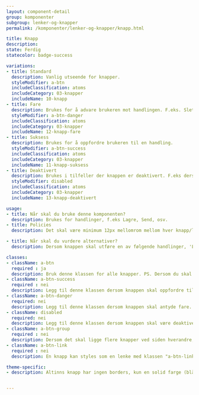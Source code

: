 ```yaml
---
layout: component-detail
group: komponenter
subgroup: lenker-og-knapper
permalink: /komponenter/lenker-og-knapper/knapp.html

title: Knapp
description:
state: Ferdig
statecolor: badge-success

variations:
- title: Standard
  description: Vanlig utseende for knapper.
  styleModifier: a-btn
  includeClassification: atoms
  includeCategory: 03-knapper
  includeName: 10-knapp
- title: Fare
  description: Brukes for å advare brukeren mot handlingen. F.eks. Slett, Avbryt, osv.
  styleModifier: a-btn-danger
  includeClassification: atoms
  includeCategory: 03-knapper
  includeName: 12-knapp-fare
- title: Suksess
  description: Brukes for å oppfordre brukeren til en handling.
  styleModifier: a-btn-success
  includeClassification: atoms
  includeCategory: 03-knapper
  includeName: 11-knapp-suksess
- title: Deaktivert
  description: Brukes i tilfeller der knappen er deaktivert. F.eks dersom du må fylle ut noen felt først.
  styleModifier: disabled
  includeClassification: atoms
  includeCategory: 03-knapper
  includeName: 13-knapp-deaktivert

usage:
- title: Når skal du bruke denne komponenten?
  description: Brukes for handlinger, f.eks Lagre, Send, osv.
- title: Policies
  description: Det skal være minimum 12px mellomrom mellom hver knapp/lenke. En lenke kan også styles som en knapp ved å bruke samme "a-btn" klassen på < a >.

- title: Når skal du vurdere alternativer?
  description: Dersom knappen skal utføre en av følgende handlinger, 'Last ned', 'Last opp', eller 'last inn flere'. I disse tilfellene benyttes handlingsknapp.

classes:
- className: a-btn
  required : ja
  description: Bruk denne klassen for alle knapper. PS. Dersom du skal style en lenke < a > slik at den ut som en knapp, kan du også bruke denne klassen.
- className: a-btn-success
  required : nei
  description: Legg til denne klassen dersom knappen skal oppfordre til klikk.
- className: a-btn-danger
  required: nei
  description: Legg til denne klassen dersom knappen skal antyde fare.
- className: disabled
  required: nei
  description: Legg til denne klassen dersom knappen skal være deaktivert.
- className: a-btn-group
  required : nei
  description: Dersom det skal ligge flere knapper ved siden hverandre, legg en < div > rundt knappene med klassen a-btn-group.
- className: a-btn-link
  required : nei
  description: En knapp kan styles som en lenke med klassen "a-btn-link" på < button >. Knappen skal da se ut og oppføre seg likt som en lenke, altså at teksten er venstrejustert og har understrek under hele.

theme-specific:
- description: Altinns knapp har ingen borders, kun en solid farge (blå som standard, rød for fare, grønn for oppfordring). Siden knappen bare er 36px høy, er det avsatt et område over og under, slik at touch target blir 48px.


---
```

